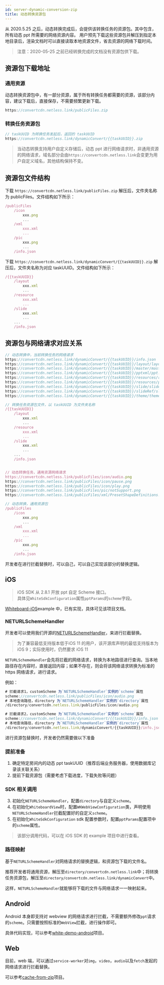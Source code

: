 ```yaml
---
id: server-dynamic-conversion-zip
title: 动态转换资源包
---
```


从 2020.5.25 之后，动态转换完成后，会提供该转换任务的资源包。其中包含，所有动态 ppt 所需要的网络资源内容。
用户预先下载这些资源包并解压到指定本地目录后，渲染文档时可以直接读取本地资源文件，省去资源的网络下载时间。

> 注意：2020-05-25 之前已经转换完成的文档没有资源包供下载。

## 资源包下载地址

### 通用资源

动态转换资源包中，有一部分资源，属于所有转换任务都需要的资源，该部分内容，建议下载后，直接保存，不需要频繁更新下载。

```ts
https://convertcdn.netless.link/publicFiles.zip
```

### 转换任务资源包

```ts
// taskUUID 为转换任务发起后，返回的 taskUUID
https://convertcdn.netless.link/dynamicConvert/{{taskUUID}}.zip
```

> 当动态转换支持用户自定义存储后，动态 ppt 进行网络请求时，非通用资源的网络请求，域名部分会由`https://convertcdn.netless.link`会变更为用户自定义域名，其他结构保持不变。

## 资源包文件结构

下载 `https://convertcdn.netless.link/publicFiles.zip` 解压后，文件夹名称为 publicFiles。文件结构如下所示：

```ts
/publicFiles
    /icon
        xxx.png
        ...
    /xml
        xxx.xml
        ...
    /pic
        xxx.png
        ...
    /info.json
```

下载 `https://convertcdn.netless.link/dynamicConvert/{{taskUUID}}.zip` 解压后，文件夹名称为对应 taskUUID。文件结构如下所示：

```ts
/{{taskUUID}}
    /layout
        xxx.xml
        ...
    /resource
        xxx.xml
        ...
    /slide
        xxx.xml
        ...
    ...
    /info.json
```

## 资源包与网络请求对应关系

```ts
// 动态转换中，当前转换任务的网络请求
https://convertcdn.netless.link/dynamicConvert/{{taskUUID}}/info.json
https://convertcdn.netless.link/dynamicConvert/{{taskUUID}}/layout/layout1.xml
https://convertcdn.netless.link/dynamicConvert/{{taskUUID}}/master/master1.xml
https://convertcdn.netless.link/dynamicConvert/{{taskUUID}}/pptxml/ppt.xml
https://convertcdn.netless.link/dynamicConvert/{{taskUUID}}/resources/resource1.json
https://convertcdn.netless.link/dynamicConvert/{{taskUUID}}/resources/ppt/media/audio1.mp4
https://convertcdn.netless.link/dynamicConvert/{{taskUUID}}/slide/slide1.xml
https://convertcdn.netless.link/dynamicConvert/{{taskUUID}}/slideRef/slideRef1.xml
https://convertcdn.netless.link/dynamicConvert/{{taskUUID}}/theme/theme1.xml

// 转换任务资源包文件，以 taskUUID 为文件夹名称
/{{taskUUID}}
    /layout
        xxx.xml
        ...
    /resource
        xxx.xml
        ...
    /slide
        xxx.xml
        ...
    ...
    /info.json


// 动态转换任务，通用资源网络请求
https://convertcdn.netless.link/publicFiles/icon/audio.png
https://convertcdn.netless.link/publicFiles/icon/pause.png
https://convertcdn.netless.link/publicFiles/icon/play.png
https://convertcdn.netless.link/publicFiles/pic/notSupport.png
https://convertcdn.netless.link/publicFiles/xml/PresetShapeDefinitions.xml

// 动态转换，通用资源包
/publicFiles
    /icon
        xxx.png
        ...
    /xml
        xxx.xml
        ...
    /pic
        xxx.png
        ...
    /info.json
```

开发者在进行拦截替换时，可以自己，可以自己实现该部分的替换逻辑。

## iOS

>iOS SDK 从 2.8.1 开放 ppt 自定 Scheme 接口。  
>具体见`WhiteSdkConfiguration`属性`pptParams`的`scheme`字段。  

[Whiteboard-iOS](https://github.com/netless-io/Whiteboard-iOS#%E5%8A%A8%E6%80%81ppt%E6%9C%AC%E5%9C%B0%E8%B5%84%E6%BA%90%E5%8C%85)example 中，已有实现，具体可见该项目文档。

### NETURLSchemeHandler

开发者可以使用我们开源的[NETURLSchemeHandler](https://github.com/netless-io/NETURLSchemeHandler)，来进行拦截替换。
>为了兼容最低支持版本低于iOS 11 的用户，该开源库声明的最低支持版本为 iOS 9；实际使用时，仍然要求 iOS 11

`NETURLSchemeHandler`会先将拦截的网络请求，转换为本地路径进行查询。当本地路径存在内容时，直接返回内容；如果不存在，则会将该网络请求转换为标准的 https 网络请求，进行请求。

例如：

```ts
# 拦截请求1，customScheme 为`NETURLSchemeHandler`实例的`scheme`属性
scheme://convertcdn.netless.link/publicFiles/icon/audio.png
# 本地查询路径，directory 为`NETURLSchemeHandler`实例的`directory`属性
/directory/convertcdn.netless.link/publicFiles/icon/audio.png

# 拦截请求2，customScheme 为`NETURLSchemeHandler`实例的`scheme`属性
scheme://convertcdn.netless.link/dynamicConvert/{{taskUUID}}/info.json
# 本地查询路径，directory 为`NETURLSchemeHandler`实例的`directory`属性
/directory/convertcdn.netless.link/dynamicConvert/{{taskUUID}}/info.json
```

进行资源包替换时，开发者仍然需要做以下准备

### 提前准备

1. 确定特定房间内的动态 ppt taskUUID（推荐后端业务服务器，使用数据库记录该关联关系）
2. 提前下载资源包（需要考虑下载进度，下载失败等问题）

### SDK 相关调用
3. 初始化`NETURLSchemeHandler`，配置`directory`与自定义`scheme`。
4. 在初始化`WhiteboardView`时，配置`WKWebViewConfiguration`类，声明使用`NETURLSchemeHandler`拦截配置好的自定义`scheme`。
4. 在初始化`WhiteSdkConfiguration` sdk 配置参数时，配置`pptParams`配置项中的`scheme`属性。

> 该部分调用代码，可以在 iOS SDK 的 example 项目中进行查看。

### 路径映射

基于`NETURLSchemeHandler`对网络请求的替换逻辑，和资源包下载的文件名。

推荐开发者将通用资源，解压至`directory/convertcdn.netless.link`中；将转换任务资源包，解压至`directory/convertcdn.netless.link/dynamicConvert`中。

这样，`NETURLSchemeHandler`就能够将下载的文件与网络请求一一映射起来。

## Android

Android 本身即支持对 webview 的网络请求进行拦截，不需要额外修改`ppt`请求的`scheme`。只需要按照标准的`WebView`拦截，进行操作即可。

具体代码实现，可以参考[white-demo-android](https://github.com/duty-os/white-demo-android#%E5%8A%A8%E6%80%81%E8%B5%84%E6%BA%90%E5%8C%85%E9%A2%84%E5%8A%A0%E8%BD%BD)项目。

## Web

目前，web 端，可以通过`service-worker`对`img`，`video`，`audio`以及`fetch`发起的网络请求进行拦截替换。

可以参考[cache-from-zip](https://github.com/mozilla/serviceworker-cookbook/tree/master/cache-from-zip)项目。